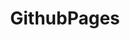 ---
layout: tag-list
type: tag
title: GithubPages
slug: githubpages
sidebar: true
description: >
  about Markdown
---